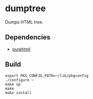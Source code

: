 # dumptree

Dumps HTML tree.

## Dependencies

* [purehtml](https://github.com/tleino/purehtml)

## Build

	export PKG_CONFIG_PATH=~/lib/pkgconfig
	./configure ~
	make up
	make
	make install
